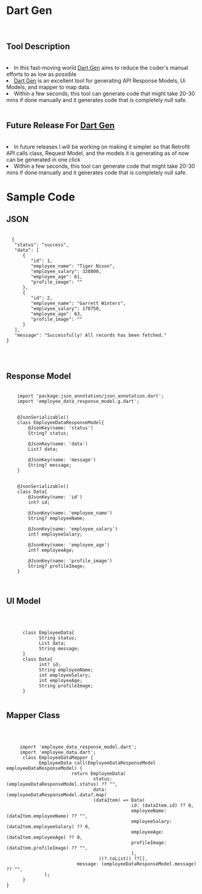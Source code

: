 # Dart Gen
<br/>
<h2>Tool Description </h2>
<br/>
<li>In this fast-moving world <a href="https://dartgen-eb7ad.web.app/#/">Dart Gen</a> aims to reduce the coder's manual efforts to as low as possible</li>
<li><a href="https://dartgen-eb7ad.web.app/#/">Dart Gen</a> is an excellent tool for generating API Response Models, Ui Models, and mapper to map data.</li>
<li>Within a few seconds, this tool can generate code that might take 20-30 mins if done manually and it generates code that is completely null safe.</li>
<br/>
<h2>Future Release For <a href="https://dartgen-eb7ad.web.app/#/">Dart Gen</a></h2>
<br/>
<li>In future releases I will be working on making it simpler so that Retrofit API calls class, Request Model, and the models it is generating as of now can be generated in one click</li>
<li>Within a few seconds, this tool can generate code that might take 20-30 mins if done manually and it generates code that is completely null safe.</li>

<h1>Sample Code</h1>
<h2>
  JSON
</h2>
<pre>
  <code>
  {
   "status": "success",
   "data": [
      {
         "id": 1,
         "employee_name": "Tiger Nixon",
         "employee_salary": 320800,
         "employee_age": 61,
         "profile_image": ""
      },
      {
         "id": 2,
         "employee_name": "Garrett Winters",
         "employee_salary": 170750,
         "employee_age": 63,
         "profile_image": ""
      }
   ],
   "message": "Successfully! All records has been fetched."
}
  </code>
</pre>

</br>

<h2>
  Response Model
</h2>

<pre>
  <code>
    import 'package:json_annotation/json_annotation.dart';
    import 'employee_data_response_model.g.dart';


    @JsonSerializable()
    class EmployeeDataResponseModel{
        @JsonKey(name: 'status')
        String? status;

        @JsonKey(name: 'data')
        List<Data>? data;

        @JsonKey(name: 'message')
        String? message;
    }


    @JsonSerializable()
    class Data{
        @JsonKey(name: 'id')
        int? id;

        @JsonKey(name: 'employee_name')
        String? employeeName;

        @JsonKey(name: 'employee_salary')
        int? employeeSalary;

        @JsonKey(name: 'employee_age')
        int? employeeAge;

        @JsonKey(name: 'profile_image')
        String? profileImage;
    }

  </code>
</pre>
<h2>
  UI Model
</h2>

</br>
<pre>
  <code>
      class EmployeeData{
            String status;
            List<Data> data;
            String message;
      }
      class Data{
            int? id;
            String employeeName;
            int employeeSalary;
            int employeeAge;
            String profileImage;
      }
  </code>
</pre>

<h2>
 Mapper Class
</h2>

</br>
<pre>
  <code>
     import 'employee_data_response_model.dart';
     import 'employee_data.dart';
      class EmployeeDataMapper {
            EmployeeData call(EmployeeDataResponseModel employeeDataResponseModel) {
                        return EmployeeData(
                                status: (employeeDataResponseModel.status) ?? "",
                                data: (employeeDataResponseModel.data?.map(
                                (dataItem) => Data(
                                              id: (dataItem.id) ?? 0,
                                              employeeName: (dataItem.employeeName) ?? "",
                                              employeeSalary: (dataItem.employeeSalary) ?? 0,
                                              employeeAge: (dataItem.employeeAge) ?? 0,
                                              profileImage: (dataItem.profileImage) ?? "",
                                              ),
                                  ))?.toList() ??[],
                          message: (employeeDataResponseModel.message) ?? "",
              );
      }
}


  </code>
</pre>

